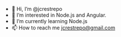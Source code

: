 - 👋 Hi, I’m @jcrestrepo
- 👀 I’m interested in Node.js and Angular.
- 🌱 I’m currently learning Node.js
- 📫 How to reach me jcrestrepo@gmail.com


